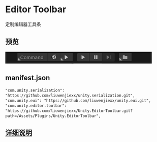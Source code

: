 # Editor Toolbar

定制编辑器工具条



## 预览

![](doc/preview.PNG)





## manifest.json

```
"com.unity.serialization": "https://github.com/liuwenjiexx/unity.serialization.git",
"com.unity.eui": "https://github.com/liuwenjiexx/unity.eui.git",
"com.unity.editor.toolbar": "https://github.com/liuwenjiexx/Unity.EditorToolbar.git?path=/Assets/Plugins/Unity.EditorToolbar",
```



## [详细说明](Assets/Plugins/Unity.EditorToolbar/README.md)

